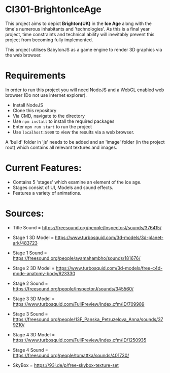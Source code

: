 # CI301-BrightonIceAge

This project aims to depict **Brighton(UK)** in the **Ice Age** along with the time's numerous inhabitants and 'technologies'. As this is a final year project, time constraints and technical ability will inevitably prevent this project from becoming fully implemented.

This project utilises BabylonJS as a game engine to render 3D graphics via the web browser.

# Requirements

In order to run this project you will need NodeJS and a WebGL enabled web browser (Do not use internet explorer). 

* Install NodeJS
* Clone this repository
* Via CMD, navigate to the directory
* Use `npm install` to install the required packages
* Enter `npm run start` to run the project
* Use `localhost:5000` to view the results via a web browser.

A 'build' folder in 'js' needs to be added and an 'image' folder (in the project root) which contains all relevant textures and images.

# Current Features:

* Contains 5 'stages' which examine an element of the ice age.
* Stages consist of UI, Models and sound effects.
* Features a variety of animations.

# Sources:

* Title Sound = https://freesound.org/people/InspectorJ/sounds/376415/
* Stage 1 3D Model = https://www.turbosquid.com/3d-models/3d-planet-ark/483723
* Stage 1 Sound =  https://freesound.org/people/ayamahambho/sounds/181676/

* Stage 2 3D Model = https://www.turbosquid.com/3d-models/free-c4d-mode-anatomy-body/623330
* Stage 2 Sound = https://freesound.org/people/InspectorJ/sounds/345560/

* Stage 3 3D Model = https://www.turbosquid.com/FullPreview/Index.cfm/ID/709989
* Stage 3 Sound =  https://freesound.org/people/13F_Panska_Petruzelova_Anna/sounds/379210/

* Stage 4 3D Model = https://www.turbosquid.com/FullPreview/Index.cfm/ID/1250935
* Stage 4 Sound = https://freesound.org/people/tomattka/sounds/401730/

* SkyBox =  https://93i.de/p/free-skybox-texture-set
